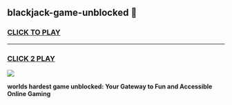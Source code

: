 
## blackjack-game-unblocked 👋
<h3>
<a href="https://premium.freeplayer.one?title=blackjack-game-unblocked&ref=14F">CLICK TO PLAY</a></h3>
<hr>

<h3>
<a href="https://premium.freeplayer.one?title=blackjack-game-unblocked&ref=14F">CLICK 2 PLAY</a>
  
</h3>

<a href="https://premium.freeplayer.one?title=blackjack-game-unblocked&ref=12F/"><img src="https://clearcache.store/games.png"></a>


**worlds hardest game unblocked: Your Gateway to Fun and Accessible Online Gaming**
